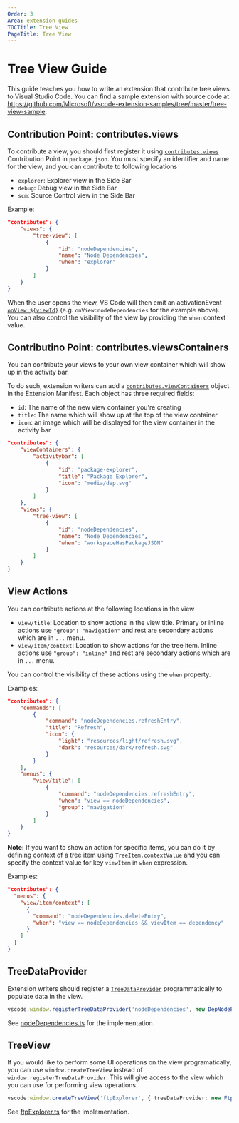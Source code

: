 ```yaml
---
Order: 3
Area: extension-guides
TOCTitle: Tree View
PageTitle: Tree View
---
```


# Tree View Guide

This guide teaches you how to write an extension that contribute tree views to Visual Studio Code. You can find a sample extension with source code at: https://github.com/Microsoft/vscode-extension-samples/tree/master/tree-view-sample.

## Contribution Point: contributes.views

To contribute a view, you should first register it using [`contributes.views`](/api/references/vscode-api) Contribution Point in `package.json`. You must specify an identifier and name for the view, and you can contribute to following locations

- `explorer`: Explorer view in the Side Bar
- `debug`: Debug view in the Side Bar
- `scm`: Source Control view in the Side Bar

Example:

```json
"contributes": {
    "views": {
        "tree-view": [
            {
                "id": "nodeDependencies",
                "name": "Node Dependencies",
                "when": "explorer"
            }
        ]
    }
}
```

When the user opens the view, VS Code will then emit an activationEvent [`onView:${viewId}`](/api/references/activation-events#activationEvents.onView) (e.g. `onView:nodeDependencies` for the example above). You can also control the visibility of the view by providing the `when` context value.

## Contributino Point: contributes.viewsContainers

You can contribute your views to your own view container which will show up in the activity bar.

To do such, extension writers can add a [`contributes.viewContainers`](/api/references/contribution-points#contributes.viewsContainers) object in the Extension Manifest. Each object has three required fields:

- `id`: The name of the new view container you're creating
- `title`: The name which will show up at the top of the view container
- `icon`: an image which will be displayed for the view container in the activity bar

```json
"contributes": {
    "viewContainers": {
        "activitybar": [
            {
                "id": "package-explorer",
				"title": "Package Explorer",
				"icon": "media/dep.svg"
            }
        ]
    },
    "views": {
        "tree-view": [
            {
                "id": "nodeDependencies",
                "name": "Node Dependencies",
                "when": "workspaceHasPackageJSON"
            }
        ]
    }
}
```

## View Actions

You can contribute actions at the following locations in the view

- `view/title`: Location to show actions in the view title. Primary or inline actions use `"group": "navigation"` and rest are secondary actions which are in `...` menu.
- `view/item/context`: Location to show actions for the tree item. Inline actions use `"group": "inline"` and rest are secondary actions which are in `...` menu.

You can control the visibility of these actions using the `when` property.

Examples:

```json
"contributes": {
    "commands": [
        {
            "command": "nodeDependencies.refreshEntry",
            "title": "Refresh",
            "icon": {
                "light": "resources/light/refresh.svg",
                "dark": "resources/dark/refresh.svg"
            }
        }
    ],
    "menus": {
        "view/title": [
            {
                "command": "nodeDependencies.refreshEntry",
                "when": "view == nodeDependencies",
                "group": "navigation"
            }
        ]
    }
}
```

**Note:** If you want to show an action for specific items, you can do it by defining context of a tree item using `TreeItem.contextValue` and you can specify the context value for key `viewItem` in `when` expression.

Examples:

```json
"contributes": {
  "menus": {
    "view/item/context": [
      {
        "command": "nodeDependencies.deleteEntry",
        "when": "view == nodeDependencies && viewItem == dependency"
      }
    ]
  }
}
```

## TreeDataProvider

Extension writers should register a [`TreeDataProvider`](/api/references/vscode-api#TreeDataProvider) programmatically to populate data in the view.

```typescript
vscode.window.registerTreeDataProvider('nodeDependencies', new DepNodeProvider());
```

See [nodeDependencies.ts](https://github.com/Microsoft/vscode-extension-samples/tree/master/tree-view-sample/src/nodeDependencies.ts) for the implementation.


## TreeView

If you would like to perform some UI operations on the view programatically, you can use `window.createTreeView` instead of `window.registerTreeDataProvider`. This will give access to the view which you can use for performing view operations.

```typescript
vscode.window.createTreeView('ftpExplorer', { treeDataProvider: new FtpTreeDataProvider() });
```

See [ftpExplorer.ts](https://github.com/Microsoft/vscode-extension-samples/tree/master/tree-view-sample/src/ftpExplorer.ts) for the implementation.